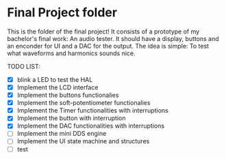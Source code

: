 # Final Project folder

This is the folder of the final project! It consists of a prototype of my bachelor's final work: An audio tester. It should have a display, buttons and an enconder for UI and a DAC for the output. The idea is simple: To test what waveforms and harmonics sounds nice.

TODO LIST:
- [x] blink a LED to test the HAL
- [x] Implement the LCD interface
- [x] Implement the buttons functionalies
- [x] Implement the soft-potentiometer functionalies
- [x] Implement the Timer functionalities with interruptions
- [x] Implement the button with interruption
- [x] Implement the DAC functionalities with interruptions
- [ ] Implement the mini DDS engine
- [ ] Implement the UI state machine and structures
- [ ] test
